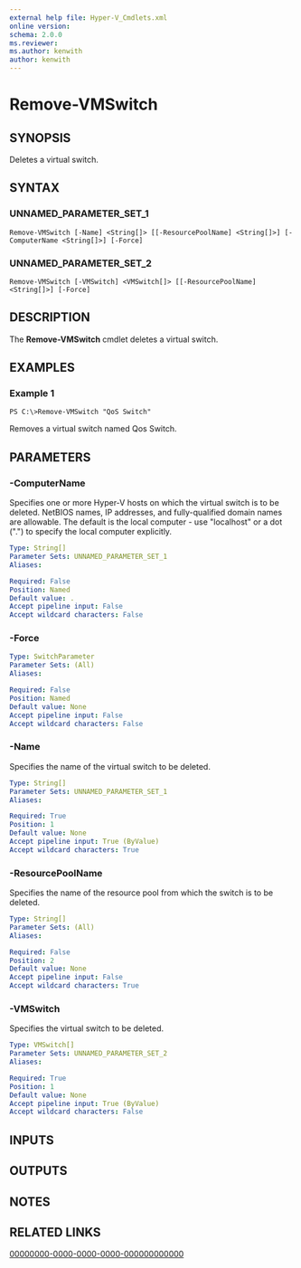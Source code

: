 ```yaml
---
external help file: Hyper-V_Cmdlets.xml
online version: 
schema: 2.0.0
ms.reviewer:
ms.author: kenwith
author: kenwith
---
```


# Remove-VMSwitch

## SYNOPSIS
Deletes a virtual switch.

## SYNTAX

### UNNAMED_PARAMETER_SET_1
```
Remove-VMSwitch [-Name] <String[]> [[-ResourcePoolName] <String[]>] [-ComputerName <String[]>] [-Force]
```

### UNNAMED_PARAMETER_SET_2
```
Remove-VMSwitch [-VMSwitch] <VMSwitch[]> [[-ResourcePoolName] <String[]>] [-Force]
```

## DESCRIPTION
The **Remove-VMSwitch** cmdlet deletes a virtual switch.

## EXAMPLES

### Example 1
```
PS C:\>Remove-VMSwitch "QoS Switch"
```

Removes a virtual switch named Qos Switch.

## PARAMETERS

### -ComputerName
Specifies one or more Hyper-V hosts on which the virtual switch is to be deleted.
NetBIOS names, IP addresses, and fully-qualified domain names are allowable.
The default is the local computer - use "localhost" or a dot (".") to specify the local computer explicitly.

```yaml
Type: String[]
Parameter Sets: UNNAMED_PARAMETER_SET_1
Aliases: 

Required: False
Position: Named
Default value: .
Accept pipeline input: False
Accept wildcard characters: False
```

### -Force


```yaml
Type: SwitchParameter
Parameter Sets: (All)
Aliases: 

Required: False
Position: Named
Default value: None
Accept pipeline input: False
Accept wildcard characters: False
```

### -Name
Specifies the name of the virtual switch to be deleted.

```yaml
Type: String[]
Parameter Sets: UNNAMED_PARAMETER_SET_1
Aliases: 

Required: True
Position: 1
Default value: None
Accept pipeline input: True (ByValue)
Accept wildcard characters: True
```

### -ResourcePoolName
Specifies the name of the resource pool from which the switch is to be deleted.

```yaml
Type: String[]
Parameter Sets: (All)
Aliases: 

Required: False
Position: 2
Default value: None
Accept pipeline input: False
Accept wildcard characters: True
```

### -VMSwitch
Specifies the virtual switch to be deleted.

```yaml
Type: VMSwitch[]
Parameter Sets: UNNAMED_PARAMETER_SET_2
Aliases: 

Required: True
Position: 1
Default value: None
Accept pipeline input: True (ByValue)
Accept wildcard characters: False
```

## INPUTS

## OUTPUTS

## NOTES

## RELATED LINKS

[00000000-0000-0000-0000-000000000000](00000000-0000-0000-0000-000000000000)

